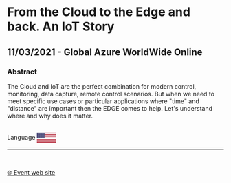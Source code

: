 # From the Cloud to the Edge and back. An IoT Story
## 11/03/2021 - Global Azure WorldWide Online
### Abstract
The Cloud and IoT are the perfect combination for modern control, monitoring, data capture, remote control scenarios. But when we need to meet specific use cases or particular applications where "time" and "distance" are important then the EDGE comes to help. Let's understand where and why does it matter.

<br/>
Language <img width="45" src="https://raw.githubusercontent.com/dpcons/DPCons/Dev/Resources/FlagUSA.svg" style="vertical-align:middle">

<br/>

---

<br/>
<p>
<a href="https://www.thecloudfirst.io/">🌐 Event web site</a>
</p>

<!-- <p>
<img width="25" src="https://raw.githubusercontent.com/massimobonanni/massimobonanni/master/images/github.svg" style="vertical-align:middle"> 
<a href="https://github.com/massimobonanni/ServerlessIoT" target="_blank">massimobonanni/ServerlessIoT
</a>
</p> -->


